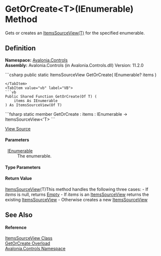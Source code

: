 # GetOrCreate&lt;T&gt;(IEnumerable) Method


Gets or creates an <a href="T_Avalonia_Controls_ItemsSourceView_1">ItemsSourceView(T)</a> for the specified enumerable.



## Definition
**Namespace:** <a href="N_Avalonia_Controls">Avalonia.Controls</a>  
**Assembly:** Avalonia.Controls (in Avalonia.Controls.dll) Version: 11.2.0

<Tabs groupId="api-code-preview">
<TabItem value="csharp" label="C#">
```csharp
public static ItemsSourceView<T> GetOrCreate<T>(
	IEnumerable? items
)

```
</TabItem>
<TabItem value="vb" label="VB">
```vb
Public Shared Function GetOrCreate(Of T) ( 
	items As IEnumerable
) As ItemsSourceView(Of T)
```
</TabItem>
<TabItem value="fsharp" label="F#">
```fsharp
static member GetOrCreate : 
        items : IEnumerable -> ItemsSourceView<'T> 
```
</TabItem>
</Tabs>



<a href="https://github.com/AvaloniaUI/Avalonia/tree/master/src/Avalonia.Controls/ItemsSourceView.cs#L173" title="View the source code">View Source</a>



#### Parameters
<dl><dt>  <a href="https://learn.microsoft.com/dotnet/api/system.collections.ienumerable" target="_blank" rel="noopener noreferrer">IEnumerable</a></dt><dd>The enumerable.</dd></dl>

#### Type Parameters
<dl><dt /><dd /></dl>

#### Return Value
<a href="T_Avalonia_Controls_ItemsSourceView_1">ItemsSourceView</a>(T)This method handles the following three cases: - If *items* is null, returns <a href="P_Avalonia_Controls_ItemsSourceView_Empty">Empty</a> - If *items* is an <a href="T_Avalonia_Controls_ItemsSourceView">ItemsSourceView</a> returns the existing <a href="T_Avalonia_Controls_ItemsSourceView">ItemsSourceView</a> - Otherwise creates a new <a href="T_Avalonia_Controls_ItemsSourceView">ItemsSourceView</a>

## See Also


#### Reference
<a href="T_Avalonia_Controls_ItemsSourceView">ItemsSourceView Class</a>  
<a href="Overload_Avalonia_Controls_ItemsSourceView_GetOrCreate">GetOrCreate Overload</a>  
<a href="N_Avalonia_Controls">Avalonia.Controls Namespace</a>  
